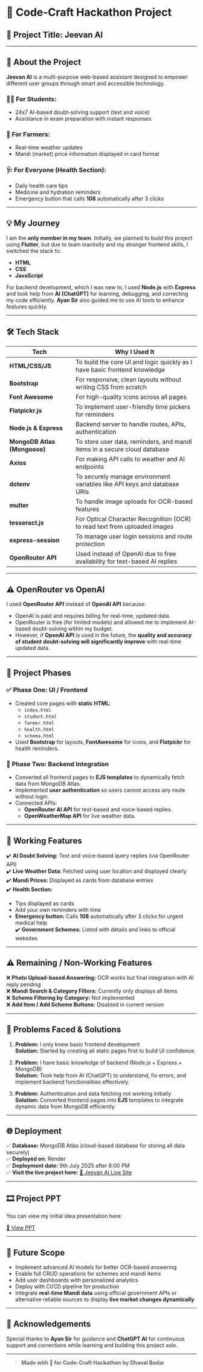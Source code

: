 # 🚀 Code-Craft Hackathon Project

## 🎯 Project Title: **Jeevan AI**

---

## 📖 About the Project

**Jeevan AI** is a multi-purpose web-based assistant designed to empower different user groups through smart and accessible technology.

### 👨‍🎓 For Students:
- 24x7 AI-based doubt-solving support (text and voice)
- Assistance in exam preparation with instant responses

### 🌾 For Farmers:
- Real-time weather updates
- Mandi (market) price information displayed in card format

### 🩺 For Everyone (Health Section):
- Daily health care tips
- Medicine and hydration reminders
- Emergency button that calls **108** automatically after 3 clicks

---

## 💡 My Journey

I am the **only member in my team**. Initially, we planned to build this project using **Flutter**, but due to team inactivity and my stronger frontend skills, I switched the stack to:

- **HTML**
- **CSS**
- **JavaScript**

For backend development, which I was new to, I used **Node.js** with **Express** and took help from **AI (ChatGPT)** for learning, debugging, and correcting my code efficiently. **Ayan Sir** also guided me to use AI tools to enhance features quickly.

---

## 🛠️ Tech Stack

| Tech | Why I Used It |
|---|---|
| **HTML/CSS/JS** | To build the core UI and logic quickly as I have basic frontend knowledge |
| **Bootstrap** | For responsive, clean layouts without writing CSS from scratch |
| **Font Awesome** | For high-quality icons across all pages |
| **Flatpickr.js** | To implement user-friendly time pickers for reminders |
| **Node.js & Express** | Backend server to handle routes, APIs, authentication |
| **MongoDB Atlas (Mongoose)** | To store user data, reminders, and mandi items in a secure cloud database |
| **Axios** | For making API calls to weather and AI endpoints |
| **dotenv** | To securely manage environment variables like API keys and database URIs |
| **multer** | To handle image uploads for OCR-based features |
| **tesseract.js** | For Optical Character Recognition (OCR) to read text from uploaded images |
| **express-session** | To manage user login sessions and route protection |
| **OpenRouter API** | Used instead of OpenAI due to free availability for text-based AI replies |

---

## ⚠️ OpenRouter vs OpenAI

I used **OpenRouter API** instead of **OpenAI API** because:

- OpenAI is paid and requires billing for real-time, updated data.  
- OpenRouter is free (for limited models) and allowed me to implement AI-based doubt-solving within my budget.  
- However, if **OpenAI API** is used in the future, the **quality and accuracy of student doubt-solving will significantly improve** with real-time updated data.

---

## 📌 Project Phases

### ✅ Phase One: UI / Frontend
- Created core pages with **static HTML**:
  - `index.html`
  - `student.html`
  - `farmer.html`
  - `health.html`
  - `schema.html`
- Used **Bootstrap** for layouts, **FontAwesome** for icons, and **Flatpickr** for health reminders.

### 🔄 Phase Two: Backend Integration
- Converted all frontend pages to **EJS templates** to dynamically fetch data from MongoDB Atlas.
- Implemented **user authentication** so users cannot access any route without login.
- Connected APIs:
  - **OpenRouter AI API** for text-based and voice-based replies.
  - **OpenWeatherMap API** for live weather data.

---

## 🚀 Working Features

✔️ **AI Doubt Solving:** Text and voice-based query replies (via OpenRouter API)  
✔️ **Live Weather Data:** Fetched using user location and displayed clearly  
✔️ **Mandi Prices:** Displayed as cards from database entries  
✔️ **Health Section:**
  - Tips displayed as cards
  - Add your own reminders with time
  - **Emergency button:** Calls **108** automatically after 3 clicks for urgent medical help  
✔️ **Government Schemes:** Listed with details and links to official websites

---

## ⚠️ Remaining / Non-Working Features

❌ **Photo Upload-based Answering:** OCR works but final integration with AI reply pending  
❌ **Mandi Search & Category Filters:** Currently only displays all items  
❌ **Scheme Filtering by Category:** Not implemented  
❌ **Add Item / Add Scheme Buttons:** Disabled in current version

---

## 🛑 Problems Faced & Solutions

1. **Problem:** I only knew basic frontend development  
   **Solution:** Started by creating all static pages first to build UI confidence.

2. **Problem:** I have basic knowledge of backend (Node.js + Express + MongoDB)  
   **Solution:** Took help from AI (ChatGPT) to understand, fix errors, and implement backend functionalities effectively.

3. **Problem:** Authentication and data fetching not working initially  
   **Solution:** Converted frontend pages into **EJS** templates to integrate dynamic data from MongoDB efficiently.

---

## 🌐 Deployment

✅ **Database:** MongoDB Atlas (cloud-based database for storing all data securely)  
✅ **Deployed on:** Render  
✅ **Deployment date:** 9th July 2025 after 6:00 PM  
✅ **Visit the live project here:** [🔗 Jeevan AI Live Site](https://jeevan-ai1.onrender.com/login)

---

## 🎞️ Project PPT

You can view my initial idea presentation here:

[🔗 View PPT](https://github.com/user-attachments/files/21117502/pdf.pdf)

---

## 📝 Future Scope

- Implement advanced AI models for better OCR-based answering  
- Enable full CRUD operations for schemes and mandi items  
- Add user dashboards with personalized analytics  
- Deploy with CI/CD pipeline for production  
- Integrate **real-time Mandi data** using official government APIs or alternative reliable sources to display **live market changes dynamically**


---

## 🙏 Acknowledgements

Special thanks to **Ayan Sir** for guidance and **ChatGPT AI** for continuous support and corrections while learning and building this project solo.

---

> **Made with 💙 for Code-Craft Hackathon by Dhaval Bodar**
